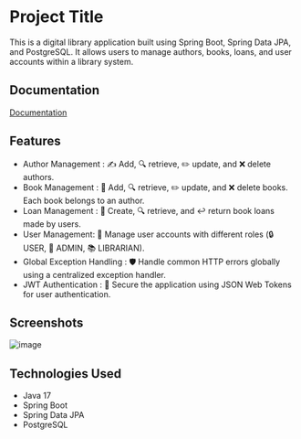 
# Project Title

This is a digital library application built using Spring Boot, Spring Data JPA, and PostgreSQL. It allows users to manage authors, books, loans, and user accounts within a library system.




## Documentation

[Documentation](https://documenter.getpostman.com/view/29367403/2sA3Bn7Cxq)


## Features

- Author Management : ✍️ Add, 🔍 retrieve, ✏️ update, and ❌ delete authors.
- Book Management : 📖 Add, 🔍 retrieve, ✏️ update, and ❌ delete books. Each book belongs to an author.
- Loan Management : 📅 Create, 🔍 retrieve, and ↩️ return book loans made by users.
- User Management: 👤 Manage user accounts with different roles (🔒 USER, 🔑 ADMIN, 📚 LIBRARIAN).
- Global Exception Handling : 🛡️ Handle common HTTP errors globally using a centralized exception handler.
- JWT Authentication :  🔐 Secure the application using JSON Web Tokens for user authentication.

## Screenshots
 ![image](https://github.com/Sarthakverse/Digital_Library/assets/117356021/1f790afb-f620-4c2a-8617-155b7bcefdbe)

## Technologies Used
- Java 17
- Spring Boot
- Spring Data JPA
- PostgreSQL

